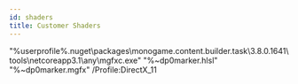 ```yaml
---
id: shaders
title: Customer Shaders
---
```


"%userprofile%\.nuget\packages\monogame.content.builder.task\3.8.0.1641\tools\netcoreapp3.1\any\mgfxc.exe" "%~dp0marker.hlsl" "%~dp0marker.mgfx" /Profile:DirectX_11